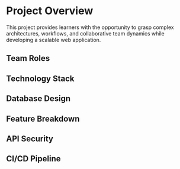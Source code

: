 # Project Overview

This project provides learners with the opportunity to grasp complex architectures, workflows, and collaborative team dynamics while developing a scalable web application.

## Team Roles

## Technology Stack

## Database Design

## Feature Breakdown

## API Security

## CI/CD Pipeline
